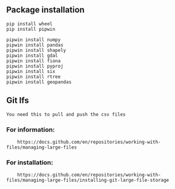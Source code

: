 

## Package installation

    pip install wheel
    pip install pipwin

    pipwin install numpy
    pipwin install pandas
    pipwin install shapely
    pipwin install gdal
    pipwin install fiona
    pipwin install pyproj
    pipwin install six
    pipwin install rtree
    pipwin install geopandas

## Git lfs

    You need this to pull and push the csv files
### For information:
        https://docs.github.com/en/repositories/working-with-files/managing-large-files

### For installation:
        https://docs.github.com/en/repositories/working-with-files/managing-large-files/installing-git-large-file-storage





